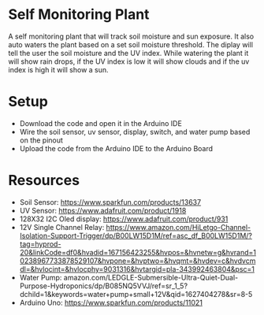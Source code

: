 # Self Monitoring Plant
A self monitoring plant that will track soil moisture and sun exposure. It also auto waters the plant based on a set soil moisture threshold. The diplay will tell the user the soil moisture and the UV index. While watering the plant it will show rain drops, if the UV index is low it will show clouds and if the uv index is high it will show a sun. 

# Setup 

- Download the code and open it in the Arduino IDE
- Wire the soil sensor, uv sensor, display, switch, and water pump based on the pinout 
- Upload the code from the Arduino IDE to the Arduino Board 

# Resources 

- Soil Sensor: https://www.sparkfun.com/products/13637
- UV Sensor: https://www.adafruit.com/product/1918
- 128X32 I2C Oled display: https://www.adafruit.com/product/931
- 12V Single Channel Relay: https://www.amazon.com/HiLetgo-Channel-Isolation-Support-Trigger/dp/B00LW15D1M/ref=asc_df_B00LW15D1M/?tag=hyprod-20&linkCode=df0&hvadid=167156423255&hvpos=&hvnetw=g&hvrand=10238967733878529107&hvpone=&hvptwo=&hvqmt=&hvdev=c&hvdvcmdl=&hvlocint=&hvlocphy=9031316&hvtargid=pla-343992463804&psc=1
- Water Pump: amazon.com/LEDGLE-Submersible-Ultra-Quiet-Dual-Purpose-Hydroponics/dp/B085NQ5VVJ/ref=sr_1_5?dchild=1&keywords=water+pump+small+12V&qid=1627404278&sr=8-5
- Arduino Uno: https://www.sparkfun.com/products/11021

